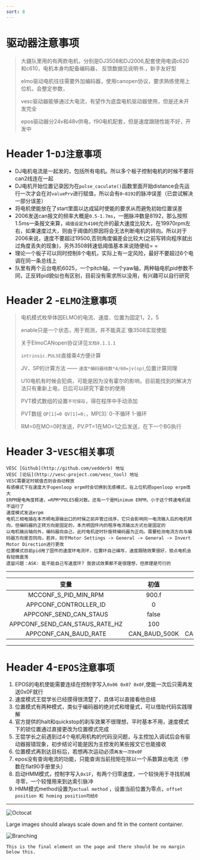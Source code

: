 ```yaml
---
sort: 8
---
```


# 驱动器注意事项

> 大疆队里用的有两款电机，分别是DJ3508和DJ2006,配套使用电调c620和c610，电机本身均配备编码器， 反馈数据见说明书.，新手友好型
>
> elmo驱动电机往往需要外加编码器，使用canopen协议，要求熟练使用上位机，会整定参数，
>
> vesc驱动器能够通过大电流，有望作为底盘电机驱动器使用，但是还未开发完全
>
> epos驱动器分24v和48v供电，f90电机配套，但是速度跟随性能不好，开发中

# Header 1-`DJ注意事项`

+ DJ电机电流是一起发的，包括所有电机。所以多个板子控制电机的时候不要将can2线连在一起
+ DJ电机开始位置记录因为在`pulse_caculate()`函数里面开始distance会先运行一次才会在对`valuePrv`进行赋值，所以会有`0~8192`的脉冲误差（已尝试解决一部分误差）
+ 将电机使能放在了start里面以达成延时使能的要求从而避免初始位置误差  
+ 2006发送can报文的频率大概是`0.5-1.7ms`，一圈脉冲数是8192，那么按照1.5ms一条报文来算，`阈值设定为4100`允许的最大速度比较大，在19970rpm左右，如果速度过大，则由于阈值的原因将会无法判断电机的转向。所以对于2006来说，速度不要超过19500,否则角度偏差会比较大(之前写转向程序就出过角度丢失的现象)，另外3508转速低阈值基本来说随便给= =
+ 理论一个板子可以同时控制8个电机，实际上有一定风险，最好不要超过6个电调在同一条总线上
+ 队里有两个云台电机6025，一个pitch轴，一个yaw轴，两种轴电机pid参数不同，正反转pid貌似也有区别，目前没有需求所以没用，有兴趣可以自行研究

# Header 2 -`ELMO注意事项`

> 电机模式枚举体因ELMO的电流、速度、位置为固定1，2，5
>
> enable只是一个状态，用于观测，并不能真正`像3508实现使能
>
> 关于ElmoCANopen协议详见`文档9.1.1.1`
>
> `intrinsic.PULSE`直接乘4方便计算
>
> JV、SP的计算方法  ——    `速度*编码器线数*4/60=jv(sp)`,位置计算同理
>
> U10电机有时候会犯病，可能是因为没有霍尔的影响，目前能找到的解决方法只有重新上电，日后可以研究下霍尔的使用
>
> PVT模式数组的设置`不可保存`，得在程序中手动添加
>
> PVT数组 `QP[1]=0 QV[1]=0;`，MP[3]: 0-不循环 1-循环
>
> RM=0在MO=0时发送，PV.PT=1在MO=1之后发送，在下一个BG执行

# Header 3-`VESC相关事项`

```
VESC [Github](http://github.com/vedderb) 地址
VESC [论坛](http://vesc-project.com/vesc_tool) 地址
VESC需要定时赋值否则会自动释放
有感模式下在速度大于openloop erpm时会切换到无感模式，在上位机把openloop erpm改大
ERPM是电角度转速，=RPM*POLES极对数。还有一个是Minimum ERPM，小于这个转速电机就不运行了
速度模式发送erpm
电机三相电插在本杰明电源输出口的时候之前并管过线序，它只会影响同一电流输入后的电机转向，但编码器的正转方向是固定的，本杰明固件内的程序电流输出方式也是固定的
以电机输出轴向外，编码器向自己，此时电机逆时针旋转编码器为正向。需要检测电流方向与编码器方向是否同向，若非，则于Motor Settings -> General -> General -> Invert Motor Direction进行更改
位置模式目前pid用了固件的速度环电流环，位置环自己编写，速度跟随效果很好，锁点电机会有轻微震荡
遗留问题：ASK: 能不能自己写速度环? 我尝试效果都不是很理想，但原理是可行的
```

---
|变量|初值|更改后|所在文件|
|:-:|:-:|:-:|:-:|
|MCCONF_S_PID_MIN_RPM|900.f|0.0f|mcconf_defult.h|
|APPCONF_CONTROLLER_ID|0|1|appconf_defult.h|
|APPCONF_SEND_CAN_STAUS|false|true|appconf_defult.h|
|APPCONF_SEND_CAN_STAUS_RATE_HZ|100|2000|appconf_defult.h|
|APPCONF_CAN_BAUD_RATE|CAN_BAUD_500K|CAN_BAUD_1M|appconf_defult.h|
---

# Header 4-`EPOS注意事项`

1. EPOS的电机使能需要连续在控制字写入`0x06 0x07 0x0F`,使能一次后只需再发送0x0F就行
2. 速度模式王锟学长已经摸得很清楚了，具体可以直接看他总结
3. 位置模式有两种模式，类似于编码器的绝对式和增量式，可以借助代码实践理解
4. 官方提供的halt和quickstop的刹车效果不很理想，平时基本不用，速度模式下的锁位置通过直接更改为位置模式完成
4. 王锟学长之前遇到过4个电机用机构的代码没问题，与主控加入调试后会有驱动器报错现象，初步结论可能是因为主控发的某些报文它也能接收
4. 位置模式再到达目标后，若想再次运动必须`再发一次0x0F`
5. epos没有查询电流的功能，只能查询当前扭矩在除以一个系数算出电流（参数在flat90手册里头）
6. 启动HMM模式，控制字写入`0x1F`，有两个归零速度，一个较快用于寻找机械寻零，一个较慢用来到达索引脉冲
7. HMM模式method设置为`actual method` ，设置当前位置为零点，`offset position 和 homing position均给0`

---


![Octocat](https://github.githubassets.com/images/icons/emoji/octocat.png)

Large images should always scale down and fit in the content container.

![Branching](https://guides.github.com/activities/hello-world/branching.png)

```
This is the final element on the page and there should be no margin below this.
```
